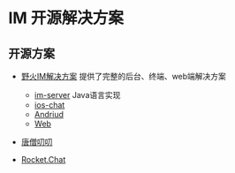 # IM 开源解决方案

## 开源方案

- [野火IM解决方案](https://docs.wildfirechat.cn/) 提供了完整的后台、终端、web端解决方案
    - [im-server](https://github.com/wildfirechat/im-server) Java语言实现
    - [ios-chat](https://github.com/wildfirechat/ios-chat)
    - [Andriud]()
    - [Web]()

- [唐僧叨叨](https://github.com/TangSengDaoDao)
- [Rocket.Chat](https://github.com/RocketChat/Rocket.Chat)